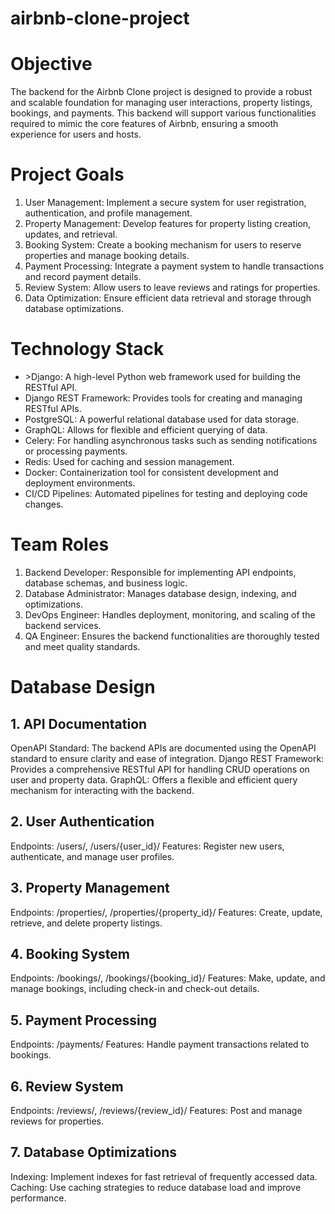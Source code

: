 # airbnb-clone-project

<h1>Objective</h1>
The backend for the Airbnb Clone project is designed to provide a robust and scalable foundation for managing user interactions, property listings, bookings, and payments. This backend will support various functionalities required to mimic the core features of Airbnb, ensuring a smooth experience for users and hosts.

<h1>Project Goals</h1>
      <ol>
            <li>User Management: Implement a secure system for user registration, authentication, and profile management.</li>
            <li>Property Management: Develop features for property listing creation, updates, and retrieval.</li>
            <li>Booking System: Create a booking mechanism for users to reserve properties and manage booking details.</li>
            <li>Payment Processing: Integrate a payment system to handle transactions and record payment details.</li>
            <li>Review System: Allow users to leave reviews and ratings for properties.</li>
            <li>Data Optimization: Ensure efficient data retrieval and storage through database optimizations.</li>
      </ol>



<h1>Technology Stack</h1>
<ul>
      <li>
        >Django: A high-level Python web framework used for building the RESTful API.
        </li>
      <li>
        Django REST Framework: Provides tools for creating and managing RESTful APIs.
        </li>
      <li>
        PostgreSQL: A powerful relational database used for data storage.</br>
        </li>
      <li>
        GraphQL: Allows for flexible and efficient querying of data.</br>
        </li>
      <li>
        Celery: For handling asynchronous tasks such as sending notifications or processing payments.</br>
        </li>
      <li>
        Redis: Used for caching and session management.</br>
        </li>
      <li>
        Docker: Containerization tool for consistent development and deployment environments.</br>
        </li>
      <li>
        CI/CD Pipelines: Automated pipelines for testing and deploying code changes.
        </li>
</ul>

<h1>Team Roles</h1>
      <ol>
            <li>Backend Developer: Responsible for implementing API endpoints, database schemas, and business logic.</li>
            <li>Database Administrator: Manages database design, indexing, and optimizations.</li>
            <li>DevOps Engineer: Handles deployment, monitoring, and scaling of the backend services.</li>
            <li>QA Engineer: Ensures the backend functionalities are thoroughly tested and meet quality standards.</li>
      </ol>
      
<h1>Database Design</h1>
<h2>1. API Documentation</h2>
      OpenAPI Standard: The backend APIs are documented using the OpenAPI standard to ensure clarity and ease of integration.
      Django REST Framework: Provides a comprehensive RESTful API for handling CRUD operations on user and property data.
      GraphQL: Offers a flexible and efficient query mechanism for interacting with the backend.</br>
      
<h2>2. User Authentication</h2>
Endpoints: /users/, /users/{user_id}/
Features: Register new users, authenticate, and manage user profiles.

<h2>3. Property Management</h2>
Endpoints: /properties/, /properties/{property_id}/
Features: Create, update, retrieve, and delete property listings.

<h2>4. Booking System</h2>
Endpoints: /bookings/, /bookings/{booking_id}/
Features: Make, update, and manage bookings, including check-in and check-out details.

<h2>5. Payment Processing</h2>
Endpoints: /payments/
Features: Handle payment transactions related to bookings.

<h2>6. Review System</h2>
Endpoints: /reviews/, /reviews/{review_id}/
Features: Post and manage reviews for properties.

<h2>7. Database Optimizations</h2>
Indexing: Implement indexes for fast retrieval of frequently accessed data.
Caching: Use caching strategies to reduce database load and improve performance.



